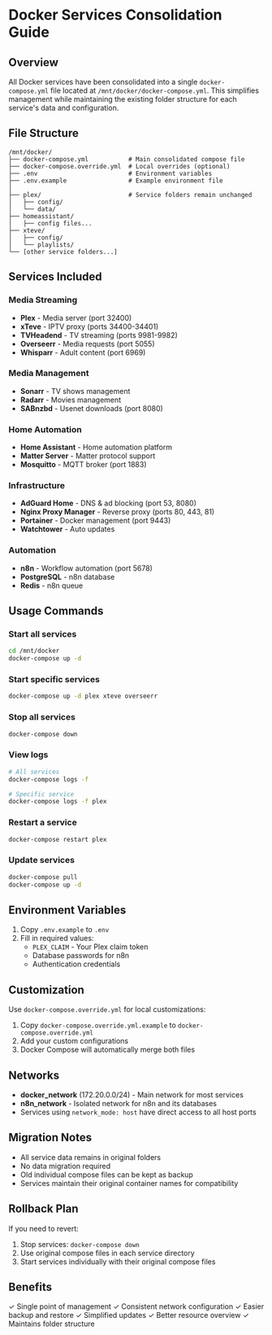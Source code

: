 # Docker Services Consolidation Guide

## Overview
All Docker services have been consolidated into a single `docker-compose.yml` file located at `/mnt/docker/docker-compose.yml`. This simplifies management while maintaining the existing folder structure for each service's data and configuration.

## File Structure
```
/mnt/docker/
├── docker-compose.yml           # Main consolidated compose file
├── docker-compose.override.yml  # Local overrides (optional)
├── .env                         # Environment variables
├── .env.example                 # Example environment file
│
├── plex/                        # Service folders remain unchanged
│   ├── config/
│   └── data/
├── homeassistant/
│   ├── config files...
├── xteve/
│   ├── config/
│   └── playlists/
└── [other service folders...]
```

## Services Included

### Media Streaming
- **Plex** - Media server (port 32400)
- **xTeve** - IPTV proxy (ports 34400-34401)
- **TVHeadend** - TV streaming (ports 9981-9982)
- **Overseerr** - Media requests (port 5055)
- **Whisparr** - Adult content (port 6969)

### Media Management
- **Sonarr** - TV shows management
- **Radarr** - Movies management
- **SABnzbd** - Usenet downloads (port 8080)

### Home Automation
- **Home Assistant** - Home automation platform
- **Matter Server** - Matter protocol support
- **Mosquitto** - MQTT broker (port 1883)

### Infrastructure
- **AdGuard Home** - DNS & ad blocking (port 53, 8080)
- **Nginx Proxy Manager** - Reverse proxy (ports 80, 443, 81)
- **Portainer** - Docker management (port 9443)
- **Watchtower** - Auto updates

### Automation
- **n8n** - Workflow automation (port 5678)
- **PostgreSQL** - n8n database
- **Redis** - n8n queue

## Usage Commands

### Start all services
```bash
cd /mnt/docker
docker-compose up -d
```

### Start specific services
```bash
docker-compose up -d plex xteve overseerr
```

### Stop all services
```bash
docker-compose down
```

### View logs
```bash
# All services
docker-compose logs -f

# Specific service
docker-compose logs -f plex
```

### Restart a service
```bash
docker-compose restart plex
```

### Update services
```bash
docker-compose pull
docker-compose up -d
```

## Environment Variables
1. Copy `.env.example` to `.env`
2. Fill in required values:
   - `PLEX_CLAIM` - Your Plex claim token
   - Database passwords for n8n
   - Authentication credentials

## Customization
Use `docker-compose.override.yml` for local customizations:
1. Copy `docker-compose.override.yml.example` to `docker-compose.override.yml`
2. Add your custom configurations
3. Docker Compose will automatically merge both files

## Networks
- **docker_network** (172.20.0.0/24) - Main network for most services
- **n8n_network** - Isolated network for n8n and its databases
- Services using `network_mode: host` have direct access to all host ports

## Migration Notes
- All service data remains in original folders
- No data migration required
- Old individual compose files can be kept as backup
- Services maintain their original container names for compatibility

## Rollback Plan
If you need to revert:
1. Stop services: `docker-compose down`
2. Use original compose files in each service directory
3. Start services individually with their original compose files

## Benefits
✓ Single point of management
✓ Consistent network configuration
✓ Easier backup and restore
✓ Simplified updates
✓ Better resource overview
✓ Maintains folder structure